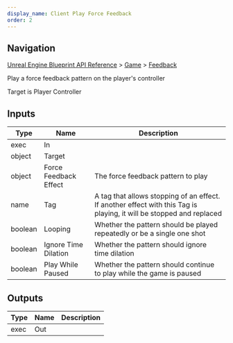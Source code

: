 ```yaml
---
display_name: Client Play Force Feedback
order: 2
---
```

## Navigation

[Unreal Engine Blueprint API Reference](https://dev.epicgames.com/documentation/en-us/unreal-engine/BlueprintAPI) > [Game](https://dev.epicgames.com/documentation/en-us/unreal-engine/BlueprintAPI/Game) > [Feedback](https://dev.epicgames.com/documentation/en-us/unreal-engine/BlueprintAPI/Game/Feedback)

Play a force feedback pattern on the player's controller

Target is Player Controller

## Inputs

| Type | Name | Description |
| --- | --- | --- |
| exec | In |  |
| object | Target |  |
| object | Force Feedback Effect | The force feedback pattern to play |
| name | Tag | A tag that allows stopping of an effect. If another effect with this Tag is playing, it will be stopped and replaced |
| boolean | Looping | Whether the pattern should be played repeatedly or be a single one shot |
| boolean | Ignore Time Dilation | Whether the pattern should ignore time dilation |
| boolean | Play While Paused | Whether the pattern should continue to play while the game is paused |

## Outputs

| Type | Name | Description |
| --- | --- | --- |
| exec | Out |  |
